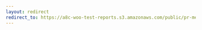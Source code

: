 ```yaml
---
layout: redirect
redirect_to: https://a8c-woo-test-reports.s3.amazonaws.com/public/pr-merge/42909/api/index.html
---
```

